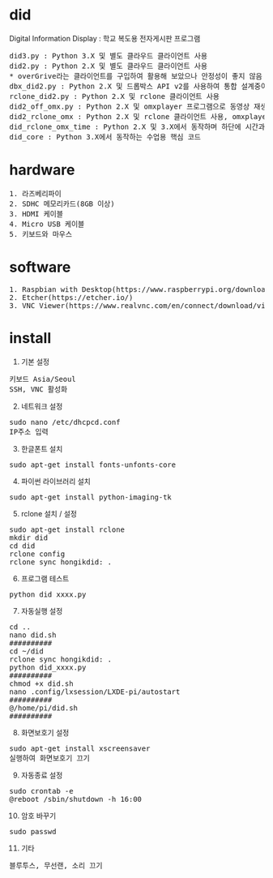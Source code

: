 # did
Digital Information Display : 학교 복도용 전자게시판 프로그램
<pre>did3.py : Python 3.X 및 별도 클라우드 클라이언트 사용
did2.py : Python 2.X 및 별도 클라우드 클라이언트 사용
* overGrive라는 클라이언트를 구입하여 활용해 보았으나 안정성이 좋지 않음
dbx_did2.py : Python 2.X 및 드롭박스 API v2를 사용하여 통합 설계중이나 아직 연구중인 단계
rclone_did2.py : Python 2.X 및 rclone 클라이언트 사용
did2_off_omx.py : Python 2.X 및 omxplayer 프로그램으로 동영상 재생, 오프라인
did2_rclone_omx : Python 2.X 및 rclone 클라이언트 사용, omxplayer 프로그램으로 동영상 재생
did_rclone_omx_time : Python 2.X 및 3.X에서 동작하며 하단에 시간과 날짜가 표시됨
did_core : Python 3.X에서 동작하는 수업용 핵심 코드</pre>

# hardware
<pre>1. 라즈베리파이
2. SDHC 메모리카드(8GB 이상)
3. HDMI 케이블
4. Micro USB 케이블
5. 키보드와 마우스</pre>

# software
<pre>1. Raspbian with Desktop(https://www.raspberrypi.org/downloads/raspbian/)
2. Etcher(https://etcher.io/)
3. VNC Viewer(https://www.realvnc.com/en/connect/download/viewer/)</pre>

# install
1. 기본 설정
<pre>키보드 Asia/Seoul
SSH, VNC 활성화</pre>

2. 네트워크 설정
<pre>sudo nano /etc/dhcpcd.conf
IP주소 입력</pre>

3. 한글폰트 설치
<pre>sudo apt-get install fonts-unfonts-core</pre>

4. 파이썬 라이브러리 설치
<pre>sudo apt-get install python-imaging-tk</pre>

5. rclone 설치 / 설정
<pre>sudo apt-get install rclone
mkdir did
cd did
rclone config
rclone sync hongikdid: .</pre>

6. 프로그램 테스트
<pre>python did_xxxx.py</pre>

7. 자동실행 설정
<pre>cd ..
nano did.sh
##########
cd ~/did
rclone sync hongikdid: .
python did_xxxx.py
##########
chmod +x did.sh
nano .config/lxsession/LXDE-pi/autostart
##########
@/home/pi/did.sh
##########
</pre>

8. 화면보호기 설정
<pre>sudo apt-get install xscreensaver
실행하여 화면보호기 끄기</pre>

9. 자동종료 설정
<pre>sudo crontab -e
@reboot /sbin/shutdown -h 16:00</pre>

10. 암호 바꾸기
<pre>sudo passwd</pre>

11. 기타
<pre>블루투스, 무선랜, 소리 끄기</pre>
